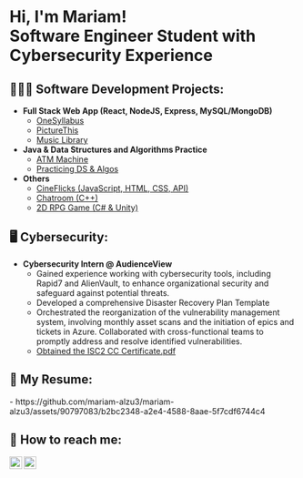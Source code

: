 <h1>Hi, I'm Mariam! <br/><a>Software Engineer Student with Cybersecurity Experience</a></h1>

<h2>👩🏻‍💻 Software Development Projects:</h2>

- <b>Full Stack Web App (React, NodeJS, Express, MySQL/MongoDB)</b>
  - [OneSyllabus](https://github.com/ShaimaaAliECE/se3350_groupproject-se3350-team-18) <b><i></b></i>
  - [PictureThis](https://github.com/mariam-alzu3/PictureThis) <b><i></b></i>
  - [Music Library](https://github.com/mariam-alzu3/se3316-dbharga-vweihena-malzuba-lab4) <b><i></b></i>
- <b>Java & Data Structures and Algorithms Practice</b>
  - [ATM Machine](https://github.com/mariam-alzu3/Banking-System)
  - [Practicing DS & Algos](https://github.com/mariam-alzu3/DSA)
- <b>Others</b>
  - [CineFlicks (JavaScript, HTML, CSS, API)](https://github.com/mariam-alzu3/Movies-Website)
  - [Chatroom (C++)](https://github.com/mariam-alzu3?tab=repositories)
  - [2D RPG Game (C# & Unity)](https://github.com/mariam-alzu3/2250_FinalGame)

<h2>🖥️ Cybersecurity:</h2>

- <b>Cybersecurity Intern @ AudienceView</b>
  - Gained experience working with cybersecurity tools, including Rapid7 and AlienVault, to enhance organizational security and safeguard against potential threats. <b><i></b></i>
  - Developed a comprehensive Disaster Recovery Plan Template <b><i></b></i>
  - Orchestrated the reorganization of the vulnerability management system, involving monthly asset scans and the initiation of epics and tickets in Azure. Collaborated with cross-functional teams to promptly address and resolve identified vulnerabilities. <b><i></b></i>
  - [Obtained the ISC2 CC Certificate.pdf](https://github.com/mariam-alzu3/mariam-alzu3/files/14793154/ISC2.CC.Certificate.pdf)

<h2> 📄 My Resume:</h2>
- https://github.com/mariam-alzu3/mariam-alzu3/assets/90797083/b2bc2348-a2e4-4588-8aae-5f7cdf6744c4


<h2> 🤳 How to reach me:</h2>

[<img align="left" alt="MariamAl-Zubaidi | Twitter" width="22px" src="https://cdn.jsdelivr.net/npm/simple-icons@v3/icons/gmail.svg" />][email]
[<img align="left" alt="MariamAl-Zubaidi | LinkedIn" width="22px" src="https://cdn.jsdelivr.net/npm/simple-icons@v3/icons/linkedin.svg" />][linkedin]


[email]: mariam.alzu3@gmail.com
[linkedin]: https://www.linkedin.com/in/mariam-al-zubaidi-57059424a/

<!--

Here are some ideas to get you started:

- 🔭 I’m currently working on ...
- 🌱 I’m currently learning ...
- 👯 I’m looking to collaborate on ...
- 🤔 I’m looking for help with ...
- 💬 Ask me about ...
- 📫 How to reach me: ...
- 😄 Pronouns: ...
- ⚡ Fun fact: ...
-->
